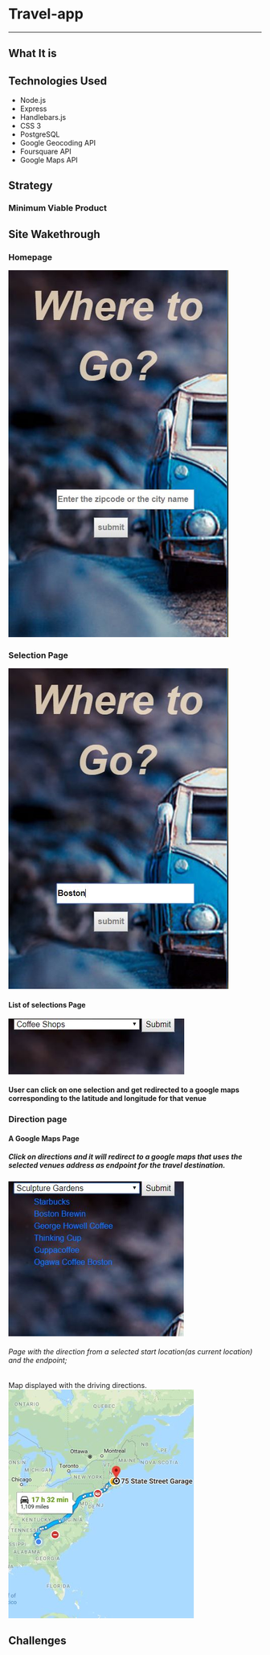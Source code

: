# Travel-app
---

## What It is

## Technologies Used
* Node.js
* Express
* Handlebars.js
* CSS 3 
* PostgreSQL
* Google Geocoding API
* Foursquare API
* Google Maps API


## Strategy

### Minimum Viable Product

## Site Wakethrough

### Homepage
<img src="readmeImg/homepage.JPG">

### Selection Page
<img src="readmeImg/EntryHomepage.JPG">

#### List of selections Page
<img src="readmeImg/selectionsample.JPG">

#### User can click on one selection and get redirected to a google maps corresponding to the latitude and longitude for that venue


### Direction page

#### A Google Maps Page 

##### Click on directions and it will redirect to a google maps that uses the selected venues address as endpoint for the travel destination.
<img src="readmeImg/sampleselctioncoffee.JPG">

###### Page with the direction from a selected start location(as current location) and the endpoint; 
Map displayed with the driving directions.
<img src="readmeImg/sampledrivingdirectionsfromlocationtoselction.JPG">

## Challenges
